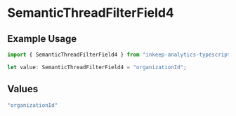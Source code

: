 # SemanticThreadFilterField4

## Example Usage

```typescript
import { SemanticThreadFilterField4 } from "inkeep-analytics-typescript/models/components";

let value: SemanticThreadFilterField4 = "organizationId";
```

## Values

```typescript
"organizationId"
```